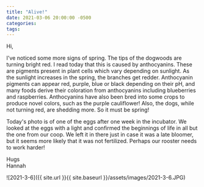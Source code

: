 ```yaml
---
title: "Alive!"
date: 2021-03-06 20:00:00 -0500
categories:
tags:
---
```


Hi,

I've noticed some more signs of spring. The tips of the dogwoods are turning bright red. I read today that this is caused by anthocyanins. These are pigments present in plant cells which vary depending on sunlight. As the sunlight increases in the spring, the branches get redder. Anthocyanin pigments can appear red, purple, blue or black depending on their pH, and many foods derive their coloration from anthocyanins including blueberries and raspberries. Anthocyanins have also been bred into some crops to produce novel colors, such as the purple cauliflower! Also, the dogs, while not turning red, are shedding more. So it must be spring!

Today's photo is of one of the eggs after one week in the incubator. We looked at the eggs with a light and confirmed the beginnings of life in all but the one from our coop. We left it in there just in case it was a late bloomer, but it seems more likely that it was not fertilized. Perhaps our rooster needs to work harder! 

Hugs<br />
Hannah

![2021-3-6]({{ site.url }}{{ site.baseurl }}/assets/images/2021-3-6.JPG)